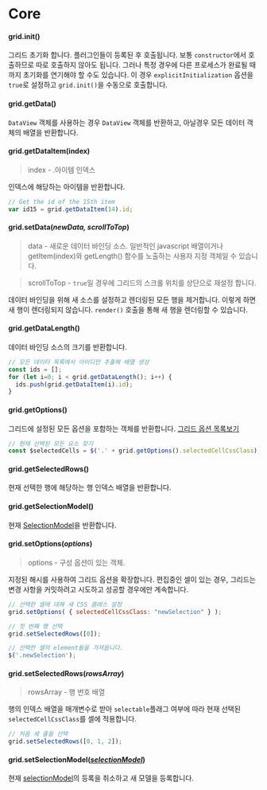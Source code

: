 # Core

#### grid.init()

그리드 초기화 합니다. 플러그인들이 등록된 후 호출됩니다. 보통 `constructor`에서 호출하므로 따로 호출하지 않아도 됩니다. 그러나 특정 경우에 다른 프로세스가 완료될 때까지 초기화를 연기해야 할 수도 있습니다. 이 경우 `explicitInitialization` 옵션을 `true`로 설정하고 `grid.init()`을 수동으로 호출합니다.

#### grid.getData()

`DataView` 객체를 사용하는 경우 `DataView` 객체를 반환하고, 아닐경우 모든 데이터 객체의 배열을 반환합니다.

#### grid.getDataItem(index)

> index - .아이템 인덱스

인덱스에 해당하는 아이템을 반환합니다.

```jsx
// Get the id of the 15th item
var id15 = grid.getDataItem(14).id;
```

#### grid.**setData**(_newData, scrollToTop_)

> data - 새로운 데이터 바인딩 소스. 일반적인 javascript 배열이거나 getItem(index)와 getLength() 함수를 노출하는 사용자 지정 객체일 수 있습니다.

> scrollToTop - `true`일 경우에 그리드의 스크롤 위치를 상단으로 재설정 합니다.

데이터 바인딩을 위해 새 소스를 설정하고 렌더링된 모든 행을 제거합니다. 이렇게 하면 새 행이 렌더링되지 않습니다. `render()` 호출을 통해 새 행을 렌더링할 수 있습니다.

#### grid.**getDataLength**()

데이터 바인딩 소스의 크기를 반환합니다.

```jsx
// 모든 데이터 목록에서 아이디만 추출해 배열 생성
const ids = [];
for (let i=0; i < grid.getDataLength(); i++) {
  ids.push(grid.getDataItem(i).id);
}
```

#### grid.**getOptions**()

그리드에 설정된 모든 옵션을 포함하는 객체를 반환합니다. [그리드 옵션 목록보기](https://github.com/6pac/SlickGrid/wiki/Grid-Options)

```jsx
// 현재 선택된 모든 요소 찾기
const $selectedCells = $('.' + grid.getOptions().selectedCellCssClass);
```

#### grid.**getSelectedRows**()

현재 선택한 행에 해당하는 행 인덱스 배열을 반환합니다.

#### grid.**getSelectionModel**()

현재 [SelectionModel](https://github.com/6pac/SlickGrid/wiki/Handling-selection)을 반환합니다.

#### grid.**setOptions**(_options_)

> options - 구성 옵션이 있는 객체.

지정된 해시를 사용하여 그리드 옵션을 확장합니다. 편집중인 셀이 있는 경우, 그리드는 변경 사항을 커밋하려고 시도하고 성공할 경우에만 계속합니다.

```jsx
// 선택한 셀에 대해 새 CSS 클래스 설정
grid.setOptions( { selectedCellCssClass: "newSelection" } );

// 첫 번째 행 선택
grid.setSelectedRows([0]);

// 선택한 셀의 element들을 가져옵니다.
$('.newSelection');
```

#### grid.**setSelectedRows**(_rowsArray_)

> rowsArray - 행 번호 배열

행의 인덱스 배열을 매개변수로 받아 `selectable`플래그 여부에 따라 현재 선택된 `selectedCellCssClass`를 셀에 적용합니다.

```jsx
// 처음 세 줄을 선택
grid.setSelectedRows([0, 1, 2]);
```

#### grid.**setSelectionModel**([_selectionModel_](https://github.com/6pac/SlickGrid/wiki/Handling-selection))

현재 [selectionModel](https://github.com/6pac/SlickGrid/wiki/Handling-selection)의 등록을 취소하고 새 모델을 등록합니다.
